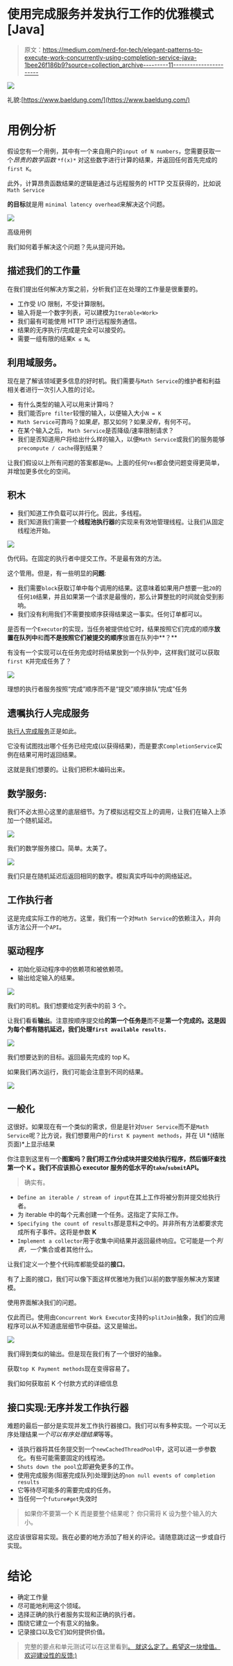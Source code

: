 # 使用完成服务并发执行工作的优雅模式[Java]

> 原文：<https://medium.com/nerd-for-tech/elegant-patterns-to-execute-work-concurrently-using-completion-service-java-1bee26f186b9?source=collection_archive---------11----------------------->

![](img/3a151cba23eeea5899a69e1e91050373.png)

礼貌:[https://www.baeldung.com/](https://www.baeldung.com/)

# 用例分析

假设您有一个用例，其中有一个来自用户的`input of N numbers`，您需要获取一个*昂贵的数学函数* `*f(x)*` 对这些数字进行计算的结果，并返回任何首先完成的`first K`。

此外，计算昂贵函数结果的逻辑是通过与远程服务的 HTTP 交互获得的，比如说`Math Service`

**的目标**就是用 `minimal latency overhead`来解决这个问题。

![](img/c32abaf4ce753d8d20d184eac38dcf99.png)

高级用例

我们如何着手解决这个问题？先从提问开始。

## 描述我们的工作量

在我们提出任何解决方案之前，分析我们正在处理的工作量是很重要的。

*   工作受 I/O 限制，不受计算限制。
*   输入将是一个数字列表，可以建模为`Iterable<Work>`
*   我们最有可能使用 HTTP 进行远程服务通信。
*   结果的无序执行/完成是完全可以接受的。
*   需要一组有限的结果`K ≤ N`。

## 利用域服务。

现在是了解该领域更多信息的好时机。我们需要与`Math Service`的维护者和利益相关者进行一次引人入胜的讨论。

*   有什么类型的输入可以用来计算吗？
*   我们能否`pre filter`较慢的输入，以便输入大小`N = K`
*   `Math Service`可靠吗？如果*是*，那又如何？如果*没有*，有何不可。
*   在某个输入之后， `Math Service`是否降级/速率限制请求？
*   我们是否知道用户将给出什么样的输入，以便`Math Service`或我们的服务能够`precompute / cache`得到结果？

让我们假设以上所有问题的答案都是`No`。上面的任何`Yes`都会使问题变得更简单，并增加更多优化的空间。

## 积木

*   我们知道工作负载可以并行化。因此，多线程。
*   我们知道我们需要一个**线程池执行器**的实现来有效地管理线程。让我们从固定线程池开始。

![](img/853ec30f523204e97425ef552224af6e.png)

伪代码。在固定的执行者中提交工作。不是最有效的方法。

这个管用。但是，有一些明显的**问题**:

*   我们需要`block`获取订单中每个调用的结果。这意味着如果用户想要一批`20`的任何`10`结果，并且如果第一个请求是最慢的，那么计算整批的时间就会受到影响。
*   我们没有利用我们不需要按顺序获得结果这一事实。任何订单都可以。

是否有一个`Executor`的实现，当任务被提供给它时，结果按照它们完成的顺序**放置在队列中**和**而不是按照它们被提交的顺序**放置在队列中**？**

有没有一个实现可以在任务完成时将结果放到一个队列中，这样我们就可以获取`first K`并完成任务了？

![](img/aad903dc58cb2e6fffb778f9a61f5a4c.png)

理想的执行者服务按照“完成”顺序而不是“提交”顺序排队“完成”任务

## 遗嘱执行人完成服务

[执行人完成服务](https://docs.oracle.com/javase/7/docs/api/java/util/concurrent/ExecutorCompletionService.html)正是如此。

它没有试图找出哪个任务已经完成(以获得结果)，而是要求`CompletionService`实例在结果可用时返回结果。

这就是我们想要的。让我们把积木编码出来。

## 数学服务:

我们不必太担心这里的底层细节。为了模拟远程交互上的调用，让我们在输入上添加一个随机延迟。

![](img/6db94a5d48055de09ff5896cd8506ca5.png)

我们的数学服务接口。简单。太美了。

![](img/7627fd0faa81c5ddaf1b0ac6d635a8ba.png)

我们只是在随机延迟后返回相同的数字。模拟真实呼叫中的网络延迟。

## 工作执行者

这是完成实际工作的地方。这里，我们有一个对`Math Service`的依赖注入，并向该方法公开一个`API`。

## 驱动程序

*   初始化驱动程序中的依赖项和被依赖项。
*   输出给定输入的结果。

![](img/fa10182728bdead36e5abe1e985f1fad.png)

我们的司机。我们想要给定列表中的前 3 个。

让我们看看**输出**。注意按顺序提交给**的第一个任务是**而不是**第一个完成的。这是因为每个都有随机延迟，我们处理`first available results.`**

![](img/2056a24633f3ea729faf45295bf77597.png)

我们想要达到的目标。返回最先完成的 top K。

如果我们再次运行，我们可能会注意到不同的结果。

![](img/410a69c417b0bcfc6346092fceead6e5.png)

## 一般化

这很好。如果现在有一个类似的需求，但是是针对`User Service`而不是`Math Service`呢？比方说，我们想要用户的`first K payment methods`，并在 UI *(结账页面)*上显示结果

你注意到这里有一个**图案吗？我们将工作分成块并提交给执行程序，然后循环查找第一个 **K** 。我们不应该担心 executor 服务的低水平的`take`/`submit`API。**

> 确实有。

*   `Define an iterable / stream of input`在其上工作将被分割并提交给执行者。
*   为 iterable 中的每个元素创建一个任务。这指定了实际工作。
*   `Specifying the count of results`那是意料之中的。并非所有方法都要求完成所有子事件。这将是参数 **K**
*   `Implement a collector`用于收集中间结果并返回最终响应。它可能是一个*列表，一个*集合或者其他什么。

让我们定义一个整个代码库都能受益的**接口**。

有了上面的接口，我们可以像下面这样优雅地为我们以前的数学服务解决方案建模。

使用界面解决我们的问题。

仅此而已。使用由`Concurrent Work Executor`支持的`splitJoin`抽象，我们的应用程序可以从不知道底层细节中获益。这又是输出。

![](img/706132cfa22598cab0a7cb8d2782e690.png)

我们得到类似的输出。但是现在我们有了一个很好的抽象。

获取`top K Payment methods`现在变得容易了。

我们如何获取前 K 个付款方式的详细信息

## 接口实现:无序并发工作执行器

难题的最后一部分是实现并发工作执行器接口。我们可以有多种实现。一个可以无序处理结果*一个可以有序处理结果*等等。

*   该执行器将其任务提交到一个`newCachedThreadPool`中，这可以进一步参数化。有些可能需要固定的线程池。
*   `Shuts down the pool`立即避免更多的工作。
*   使用完成服务(阻塞完成队列)处理到达的`non null events of completion results`
*   它等待尽可能多的需要完成的任务。
*   当任何一个`future#get`失效时

> 如果你不要第一个 K 而是要整个结果呢？
> 你只需将 K 设为整个输入的大小。

这应该很容易实现。我在必要的地方添加了相关的评论。请随意跳过这一步或自行实现。

# 结论

*   确定工作量
*   尽可能地利用这个领域。
*   选择正确的执行者服务实现和正确的执行者。
*   围绕它建立一个有意义的抽象。
*   记录接口以及它们如何提供价值。

> 完整的要点和单元测试可以在这里看到[。
> 就这么定了。希望这一块增值。欢迎建设性的反馈:)](https://gist.github.com/isopropylcyanide/b345af36179ee522d4b2152a502e174c)